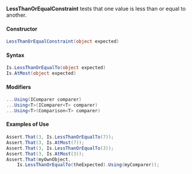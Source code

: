 **LessThanOrEqualConstraint** tests that one value is less than or equal to another.

<h4>Constructor</h4>

```C#
LessThanOrEqualConstraint(object expected)
```

<h4>Syntax</h4>

```C#
Is.LessThanOrEqualTo(object expected)
Is.AtMost(object expected)
```

<h4>Modifiers</h4>

```C#
...Using(IComparer comparer)
...Using<T>(IComparer<T> comparer)
...Using<T>(Comparison<T> comparer)
```

<h4>Examples of Use</h4>

```C#
Assert.That(3, Is.LessThanOrEqualTo(7));
Assert.That(3, Is.AtMost(7));
Assert.That(3, Is.LessThanOrEqualTo(3));
Assert.That(3, Is.AtMost(3));
Assert.That(myOwnObject, 
    Is.LessThanOrEqualTo(theExpected).Using(myComparer));
```

